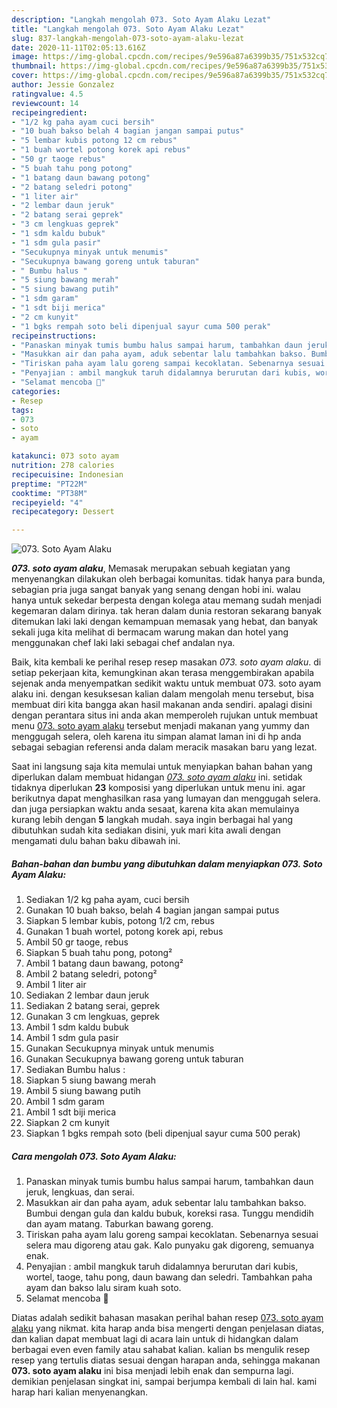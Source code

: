 ```yaml
---
description: "Langkah mengolah 073. Soto Ayam Alaku Lezat"
title: "Langkah mengolah 073. Soto Ayam Alaku Lezat"
slug: 837-langkah-mengolah-073-soto-ayam-alaku-lezat
date: 2020-11-11T02:05:13.616Z
image: https://img-global.cpcdn.com/recipes/9e596a87a6399b35/751x532cq70/073-soto-ayam-alaku-foto-resep-utama.jpg
thumbnail: https://img-global.cpcdn.com/recipes/9e596a87a6399b35/751x532cq70/073-soto-ayam-alaku-foto-resep-utama.jpg
cover: https://img-global.cpcdn.com/recipes/9e596a87a6399b35/751x532cq70/073-soto-ayam-alaku-foto-resep-utama.jpg
author: Jessie Gonzalez
ratingvalue: 4.5
reviewcount: 14
recipeingredient:
- "1/2 kg paha ayam cuci bersih"
- "10 buah bakso belah 4 bagian jangan sampai putus"
- "5 lembar kubis potong 12 cm rebus"
- "1 buah wortel potong korek api rebus"
- "50 gr taoge rebus"
- "5 buah tahu pong potong"
- "1 batang daun bawang potong"
- "2 batang seledri potong"
- "1 liter air"
- "2 lembar daun jeruk"
- "2 batang serai geprek"
- "3 cm lengkuas geprek"
- "1 sdm kaldu bubuk"
- "1 sdm gula pasir"
- "Secukupnya minyak untuk menumis"
- "Secukupnya bawang goreng untuk taburan"
- " Bumbu halus "
- "5 siung bawang merah"
- "5 siung bawang putih"
- "1 sdm garam"
- "1 sdt biji merica"
- "2 cm kunyit"
- "1 bgks rempah soto beli dipenjual sayur cuma 500 perak"
recipeinstructions:
- "Panaskan minyak tumis bumbu halus sampai harum, tambahkan daun jeruk, lengkuas, dan serai."
- "Masukkan air dan paha ayam, aduk sebentar lalu tambahkan bakso. Bumbui dengan gula dan kaldu bubuk, koreksi rasa. Tunggu mendidih dan ayam matang. Taburkan bawang goreng."
- "Tiriskan paha ayam lalu goreng sampai kecoklatan. Sebenarnya sesuai selera mau digoreng atau gak. Kalo punyaku gak digoreng, semuanya enak."
- "Penyajian : ambil mangkuk taruh didalamnya berurutan dari kubis, wortel, taoge, tahu pong, daun bawang dan seledri. Tambahkan paha ayam dan bakso lalu siram kuah soto."
- "Selamat mencoba 🍲"
categories:
- Resep
tags:
- 073
- soto
- ayam

katakunci: 073 soto ayam 
nutrition: 278 calories
recipecuisine: Indonesian
preptime: "PT22M"
cooktime: "PT38M"
recipeyield: "4"
recipecategory: Dessert

---
```



![073. Soto Ayam Alaku](https://img-global.cpcdn.com/recipes/9e596a87a6399b35/751x532cq70/073-soto-ayam-alaku-foto-resep-utama.jpg)

<b><i>073. soto ayam alaku</i></b>, Memasak merupakan sebuah kegiatan yang menyenangkan dilakukan oleh berbagai komunitas. tidak hanya para bunda, sebagian pria juga sangat banyak yang senang dengan hobi ini. walau hanya untuk sekedar berpesta dengan kolega atau memang sudah menjadi kegemaran dalam dirinya. tak heran dalam dunia restoran sekarang banyak ditemukan laki laki dengan kemampuan memasak yang hebat, dan banyak sekali juga kita melihat di bermacam warung makan dan hotel yang menggunakan chef laki laki sebagai chef andalan nya.

Baik, kita kembali ke perihal resep resep masakan <i>073. soto ayam alaku</i>. di setiap pekerjaan kita, kemungkinan akan terasa menggembirakan apabila sejenak anda menyempatkan sedikit waktu untuk membuat 073. soto ayam alaku ini. dengan kesuksesan kalian dalam mengolah menu tersebut, bisa membuat diri kita bangga akan hasil makanan anda sendiri. apalagi disini dengan perantara situs ini anda akan memperoleh rujukan untuk membuat menu <u>073. soto ayam alaku</u> tersebut menjadi makanan yang yummy dan menggugah selera, oleh karena itu simpan alamat laman ini di hp anda sebagai sebagian referensi anda dalam meracik masakan baru yang lezat.




Saat ini langsung saja kita memulai untuk menyiapkan bahan bahan yang diperlukan dalam membuat hidangan <u><i>073. soto ayam alaku</i></u> ini. setidak tidaknya diperlukan <b>23</b> komposisi yang diperlukan untuk menu ini. agar berikutnya dapat menghasilkan rasa yang lumayan dan menggugah selera. dan juga persiapkan waktu anda sesaat, karena kita akan memulainya kurang lebih dengan <b>5</b> langkah mudah. saya ingin berbagai hal yang dibutuhkan sudah kita sediakan disini, yuk mari kita awali dengan mengamati dulu bahan baku dibawah ini.

<!--inarticleads1-->

##### Bahan-bahan dan bumbu yang dibutuhkan dalam menyiapkan 073. Soto Ayam Alaku:

1. Sediakan 1/2 kg paha ayam, cuci bersih
1. Gunakan 10 buah bakso, belah 4 bagian jangan sampai putus
1. Siapkan 5 lembar kubis, potong 1/2 cm, rebus
1. Gunakan 1 buah wortel, potong korek api, rebus
1. Ambil 50 gr taoge, rebus
1. Siapkan 5 buah tahu pong, potong²
1. Ambil 1 batang daun bawang, potong²
1. Ambil 2 batang seledri, potong²
1. Ambil 1 liter air
1. Sediakan 2 lembar daun jeruk
1. Sediakan 2 batang serai, geprek
1. Gunakan 3 cm lengkuas, geprek
1. Ambil 1 sdm kaldu bubuk
1. Ambil 1 sdm gula pasir
1. Gunakan Secukupnya minyak untuk menumis
1. Gunakan Secukupnya bawang goreng untuk taburan
1. Sediakan  Bumbu halus :
1. Siapkan 5 siung bawang merah
1. Ambil 5 siung bawang putih
1. Ambil 1 sdm garam
1. Ambil 1 sdt biji merica
1. Siapkan 2 cm kunyit
1. Siapkan 1 bgks rempah soto (beli dipenjual sayur cuma 500 perak)




<!--inarticleads2-->

##### Cara mengolah 073. Soto Ayam Alaku:

1. Panaskan minyak tumis bumbu halus sampai harum, tambahkan daun jeruk, lengkuas, dan serai.
1. Masukkan air dan paha ayam, aduk sebentar lalu tambahkan bakso. Bumbui dengan gula dan kaldu bubuk, koreksi rasa. Tunggu mendidih dan ayam matang. Taburkan bawang goreng.
1. Tiriskan paha ayam lalu goreng sampai kecoklatan. Sebenarnya sesuai selera mau digoreng atau gak. Kalo punyaku gak digoreng, semuanya enak.
1. Penyajian : ambil mangkuk taruh didalamnya berurutan dari kubis, wortel, taoge, tahu pong, daun bawang dan seledri. Tambahkan paha ayam dan bakso lalu siram kuah soto.
1. Selamat mencoba 🍲




Diatas adalah sedikit bahasan masakan perihal bahan resep <u>073. soto ayam alaku</u> yang nikmat. kita harap anda bisa mengerti dengan penjelasan diatas, dan kalian dapat membuat lagi di acara lain untuk di hidangkan dalam berbagai even even family atau sahabat kalian. kalian bs mengulik resep resep yang tertulis diatas sesuai dengan harapan anda, sehingga makanan <b>073. soto ayam alaku</b> ini bisa menjadi lebih enak dan sempurna lagi. demikian penjelasan singkat ini, sampai berjumpa kembali di lain hal. kami harap hari kalian menyenangkan.
